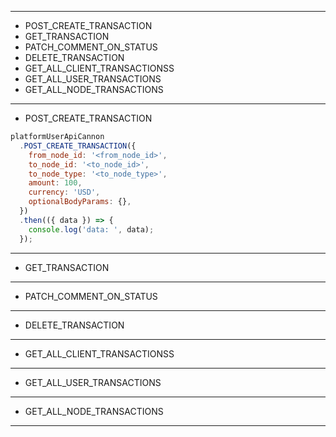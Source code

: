 
---

- POST_CREATE_TRANSACTION
- GET_TRANSACTION
- PATCH_COMMENT_ON_STATUS
- DELETE_TRANSACTION
- GET_ALL_CLIENT_TRANSACTIONSS
- GET_ALL_USER_TRANSACTIONS
- GET_ALL_NODE_TRANSACTIONS

---

- POST_CREATE_TRANSACTION
```js
platformUserApiCannon
  .POST_CREATE_TRANSACTION({
    from_node_id: '<from_node_id>',
    to_node_id: '<to_node_id>',
    to_node_type: '<to_node_type>',
    amount: 100,
    currency: 'USD',
    optionalBodyParams: {},
  })
  .then(({ data }) => {
    console.log('data: ', data);
  });
```
---

- GET_TRANSACTION

---

- PATCH_COMMENT_ON_STATUS

---

- DELETE_TRANSACTION

---

- GET_ALL_CLIENT_TRANSACTIONSS

---

- GET_ALL_USER_TRANSACTIONS

---

- GET_ALL_NODE_TRANSACTIONS

---
